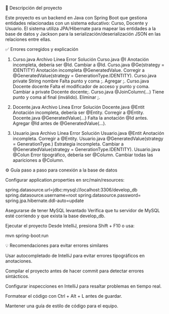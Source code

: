 📝 Descripción del proyecto

Este proyecto es un backend en Java con Spring Boot que gestiona entidades relacionadas con un sistema educativo: Curso, Docente y Usuario.
El sistema utiliza JPA/Hibernate para mapear las entidades a la base de datos y Jackson para la serialización/deserialización JSON en las relaciones entre ellas.


✅ Errores corregidos y explicación
1. Curso.java
   Archivo	Línea	Error	Solución
   Curso.java	@I	Anotación incompleta, debería ser @Id.	Cambiar a @Id.
   Curso.java	@Ge(strategy = IDENTITY)	Anotación incompleta @GeneratedValue.	Corregir a @GeneratedValue(strategy = GenerationType.IDENTITY).
   Curso.java	private String nombre	Falta punto y coma ;.	Agregar ;.
   Curso.java	Docente docente	Falta el modificador de acceso y punto y coma.	Cambiar a private Docente docente;.
   Curso.java	@JoinColumn(...)	Tiene punto y coma al final (inválido).	Eliminar ;.


2. Docente.java
   Archivo	Línea	Error	Solución
   Docente.java	@Entit	Anotación incompleta, debería ser @Entity.	Corregir a @Entity.
   Docente.java	@GeneratedValue(...)	Falta la anotación @Id antes.	Agregar @Id antes de @GeneratedValue(...).


3. Usuario.java
   Archivo	Línea	Error	Solución
   Usuario.java	@Entit	Anotación incompleta.	Corregir a @Entity.
   Usuario.java	@GeneratedValue(strategy = GenerationType.)	Estrategia incompleta.	Cambiar a @GeneratedValue(strategy = GenerationType.IDENTITY).
   Usuario.java	@Colun	Error tipográfico, debería ser @Column.	Cambiar todas las apariciones a @Column.


⚙️ Guía paso a paso para conexión a la base de datos

Configurar application.properties en src/main/resources:

spring.datasource.url=jdbc:mysql://localhost:3306/develop_db
spring.datasource.username=root
spring.datasource.password=
spring.jpa.hibernate.ddl-auto=update

Asegurarse de tener MySQL levantado
Verifica que tu servidor de MySQL esté corriendo y que exista la base develop_db.

Ejecutar el proyecto
Desde IntelliJ, presiona Shift + F10 o usa:

mvn spring-boot:run


💡 Recomendaciones para evitar errores similares

Usar autocompletado de IntelliJ para evitar errores tipográficos en anotaciones.

Compilar el proyecto antes de hacer commit para detectar errores sintácticos.

Configurar inspecciones en IntelliJ para resaltar problemas en tiempo real.

Formatear el código con Ctrl + Alt + L antes de guardar.

Mantener una guía de estilo de código para el equipo.